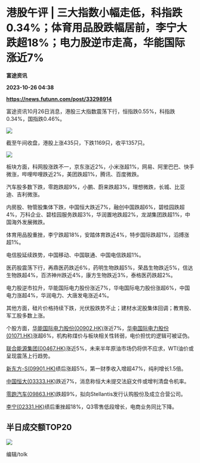 # 港股午评 | 三大指数小幅走低，科指跌0.34%；体育用品股跌幅居前，李宁大跌超18%；电力股逆市走高，华能国际涨近7%
**富途资讯**

**2023-10-26 04:38**

**https://news.futunn.com/post/33298914**

富途资讯10月26日消息，港股三大指数震荡下行，恒指跌0.55%，科指跌0.34%，国指跌0.46%。

![](https://postimg.futunn.com/16982928299519783671799.png)

截至午间收盘，港股上涨435只，下跌1169只，收平1357只。

![](https://postimg.futunn.com/1698292844100525358963.png)

板块方面，科网股涨跌不一，京东涨近2%，小米涨超1%，网易、阿里巴巴、快手微涨，哔哩哔哩跌近2%，美团跌超1%，腾讯、百度微跌。

汽车股多数下跌，零跑跌超9%，小鹏、蔚来跌超3%，理想微跌，长城、比亚迪、吉利微涨。

内房股、物管股集体下跌，中国恒大跌近7%，融创中国跌超6%，碧桂园跌超4%，万科企业、碧桂园服务跌超3%，华润置地跌超2%，龙湖集团跌超1%，中国海外发展微跌。

体育用品股重挫，李宁跌超18%，安踏体育跌近4%，特步国际跌超1%，滔搏涨超1%。

电信股延续跌势，中国移动、中国联通、中国电信跌超1%。

医药股震荡下行，再鼎医药跌近6%，药明生物跌超5%，荣昌生物跌近5%，信达生物跌超4%，百济神州跌近4%，康方生物跌近3%，泰格医药跌超2%。

电力股逆市拉升，华能国际电力股份涨近7%，华电国际电力股份涨超6%，中国电力涨超4%，华润电力、大唐发电涨近4%。

其他方面，硅片价格持续下跌，光伏股跌势不止；建材水泥股集体回调；教育股、军工股多数上涨。

个股方面，[华能国际电力股份(00902.HK)](https://www.futunn.com/quote/stock?m=hk&code=00902)涨近7%，[华电国际电力股份(01071.HK)](https://www.futunn.com/quote/stock?m=hk&code=01071)涨超6%，机构称煤价与板块相关性转弱，电价担忧的逻辑可被证伪。

[联合能源集团(00467.HK)](https://www.futunn.com/quote/stock?m=hk&code=00467)涨近5%，未来半年原油市场仍将供不应求，WTI油价或呈现震荡上行趋势。

[新东方-S(09901.HK)](https://www.futunn.com/quote/stock?m=hk&code=09901)绩后涨超5%，第一财季收入增超47%，纯利增长1.5倍。

[中国恒大(03333.HK)](https://www.futunn.com/quote/stock?m=hk&code=03333)跌近7%，消息称恒大未提交法庭文件或增判清盘令机率。

[零跑汽车(09863.HK)](https://www.futunn.com/quote/stock?m=hk&code=09863)跌超9%，拟向Stellantis发行认购股份及成立合营公司。

[李宁(02331.HK)](https://www.futunn.com/quote/stock?m=hk&code=02331)绩后重挫超18%，Q3零售低段增长，电商业务同比下降。

半日成交额TOP20
----------

![](https://postimg.futunn.com/16982933676247196786987.png)

编辑/tolk